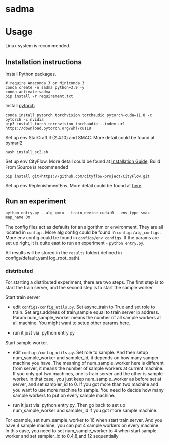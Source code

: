 # sadma
# Usage

Linux system is recommended.

## Installation instructions

Install Python packages.

```shell
# require Anaconda 3 or Miniconda 3
conda create -n sadma python=3.9 -y
conda activate sadma
pip install -r requirement.txt
```

Install [pytorch](https://pytorch.org)

    conda install pytorch torchvision torchaudio pytorch-cuda=11.8 -c pytorch -c nvidia
    pip3 install torch torchvision torchaudio --index-url https://download.pytorch.org/whl/cu118

Set up env StarCraft II (2.4.10) and SMAC. More detail could be found at [pymarl2](https://github.com/hijkzzz/pymarl2)

    bash install_sc2.sh

Set up env CityFlow. More detail could be found at [Installation Guide](https://cityflow.readthedocs.io/en/latest/install.html). Build From Source is recommended

    pip install git+https://github.com/cityflow-project/CityFlow.git

Set up env ReplenishmentEnv. More detail could be found at [here](https://github.com/VictorYXL/ReplenishmentEnv)

## Run an experiment 

```
python entry.py --alg qmix --train_device cuda:0 --env_type smac --map_name 3m
```

The config files act as defaults for an algorithm or environment. They are all located in `configs`. More alg config could be found in `configs/alg_configs`. More env config could be found in `configs/env_configs`. If the params are set up right, it is quite east to run an experiment - `python entry.py`.

All results will be stored in the `results` folder( defined in configs/default.yaml log_root_path).

### distributed

For starting a distributed experiment, there are two steps. The first step is to start the train server, and the second step is to start the sample worker.

Start train server

- edit `configs/config_utils.py`. Set async_train to True and set role to train. Set args.address of train,sample equal to train server ip address. Param num_sample_worker means the number of all sample workers at all machine. You might want to setup other params here.

- run it just via: python entry.py

Start sample worker. 

- edit `configs/config_utils.py`. Set role to sample. And then setup num_sample_worker and sampler_id, it depends on how many samper machine you have. The meaning of num_sample_worker here is different from server, it means the number of sample workers at current machine. If you only got two machines, one is train server and the other is sample worker. In that case, you just keep num_sample_worker as before set at server, and set sampler_id to 0. If you got more than two machine and you want to use more machine to sample. You need to decide how many sample workers to put on every sample machine.

- run it just via: python entry.py. Then go back to set up num_sample_worker and sampler_id if you got more sample machine.

For example, set num_sample_worker to 16 when start train server. And you have 4 sample machine, you can put 4 sample workers on every machine. In this case, you need to set  num_sample_worker to 4 when start sample worker and set sampler_id to 0,4,8,and 12 sequentially
